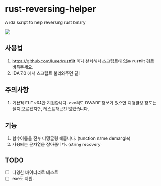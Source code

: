 # rust-reversing-helper

A ida script to help reversing rust binary

![](https://github.com/cha5126568/rust-reversing-helper/blob/master/pic/diff.png)

## 사용법

1. https://github.com/luser/rustfilt
이거 설치해서 스크립트에 있는 rustfilt 경로 바꿔주세요.
2. IDA 7.0 에서 스크립트 불러와주면 끝!

## 주의사항
1. 기본적 ELF x64만 지원합니다. 
exe라도 DWARF 정보가 있으면 디맹글링 정도는 될지 모르겠지만, 테스트해보진 않았습니다.

## 기능
1. 함수이름을 전부 디맹글링 해줍니다. (function name demangle)
2. 사용되는 문자열을 잡아줍니다. (string recovery)

## TODO
- [ ] 다양한 바이너리로 테스트
- [ ] exe도 지원.
